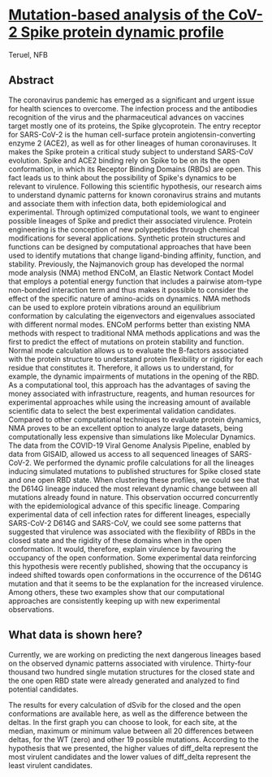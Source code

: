 
# [Mutation-based analysis of the CoV-2 Spike protein dynamic profile](https://github.com/nataliateruel/teste_dms/blob/main/Progress_Report.pdf)
Teruel, NFB

## Abstract
The coronavirus pandemic has emerged as a significant and urgent issue for health sciences to overcome. The infection process and the antibodies recognition of the virus and the pharmaceutical advances on vaccines target mostly one of its proteins, the Spike glycoprotein. The entry receptor for SARS-CoV-2 is the human cell-surface protein angiotensin-converting enzyme 2 (ACE2), as well as for other lineages of human coronaviruses. It makes the Spike protein a critical study subject to understand SARS-CoV evolution. Spike and ACE2 binding rely on Spike to be on its the open conformation, in which its Receptor Binding Domains (RBDs) are open. This fact leads us to think about the possibility of Spike's dynamics to be relevant to virulence.
Following this scientific hypothesis, our research aims to understand dynamic patterns for known coronavirus strains and mutants and associate them with infection data, both epidemiological and experimental. Through optimized computational tools, we want to engineer possible lineages of Spike and predict their associated virulence.
Protein engineering is the conception of new polypeptides through chemical modifications for several applications. Synthetic protein structures and functions can be designed by computational approaches that have been used to identify mutations that change ligand-binding affinity, function, and stability. Previously, the Najmanovich group has developed the normal mode analysis (NMA) method ENCoM, an Elastic Network Contact Model that employs a potential energy function that includes a pairwise atom-type non-bonded interaction term and thus makes it possible to consider the effect of the specific nature of amino-acids on dynamics. NMA methods can be used to explore protein vibrations around an equilibrium conformation by calculating the eigenvectors and eigenvalues associated with different normal modes. ENCoM performs better than existing NMA methods with respect to traditional NMA methods applications and was the first to predict the effect of mutations on protein stability and function.
Normal mode calculation allows us to evaluate the B-factors associated with the protein structure to understand protein flexibility or rigidity for each residue that constitutes it. Therefore, it allows us to understand, for example, the dynamic impairments of mutations in the opening of the RBD. As a computational tool, this approach has the advantages of saving the money associated with infrastructure, reagents, and human resources for experimental approaches while using the increasing amount of available scientific data to select the best experimental validation candidates. Compared to other computational techniques to evaluate protein dynamics, NMA proves to be an excellent option to analyze large datasets, being computationally less expensive than simulations like Molecular Dynamics.
The data from the COVID-19 Viral Genome Analysis Pipeline, enabled by data from GISAID, allowed us access to all sequenced lineages of SARS-CoV-2. We performed the dynamic profile calculations for all the lineages inducing simulated mutations to published structures for Spike closed state and one open RBD state. When clustering these profiles, we could see that the D614G lineage induced the most relevant dynamic change between all mutations already found in nature. This observation occurred concurrently with the epidemiological advance of this specific lineage. Comparing experimental data of cell infection rates for different lineages, especially SARS-CoV-2 D614G and SARS-CoV, we could see some patterns that suggested that virulence was associated with the flexibility of RBDs in the closed state and the rigidity of these domains when in the open conformation. It would, therefore, explain virulence by favouring the occupancy of the open conformation. Some experimental data reinforcing this hypothesis were recently published, showing that the occupancy is indeed shifted towards open conformations in the occurrence of the D614G mutation and that it seems to be the explanation for the increased virulence. Among others, these two examples show that our computational approaches are consistently keeping up with new experimental observations.

## What data is shown here?

Currently, we are working on predicting the next dangerous lineages based on the observed dynamic patterns associated with virulence. Thirty-four thousand two hundred single mutation structures for the closed state and the one open RBD state were already generated and analyzed to find potential candidates.

The results for every calculation of dSvib for the closed and the open conformations are available here, as well as the difference between the deltas. In the first graph you can choose to look, for each site, at the median, maximum or minimum value between all 20 differences between deltas, for the WT (zero) and other 19 possible mutations. According to the hypothesis that we presented, the higher values of diff_delta represent the most virulent candidates and the lower values of diff_delta represent the least virulent candidates.
